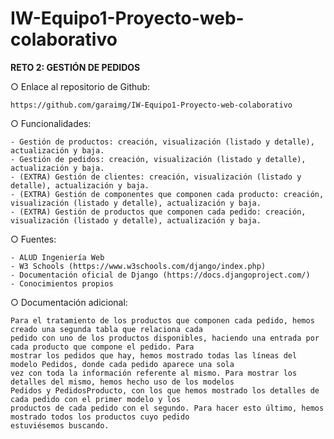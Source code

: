 # IW-Equipo1-Proyecto-web-colaborativo

**RETO 2: GESTIÓN DE PEDIDOS**

○ Enlace al repositorio de Github:

    https://github.com/garaimg/IW-Equipo1-Proyecto-web-colaborativo

○ Funcionalidades:

    - Gestión de productos: creación, visualización (listado y detalle), actualización y baja.
    - Gestión de pedidos: creación, visualización (listado y detalle), actualización y baja.
    - (EXTRA) Gestión de clientes: creación, visualización (listado y detalle), actualización y baja.
    - (EXTRA) Gestión de componentes que componen cada producto: creación, visualización (listado y detalle), actualización y baja.
    - (EXTRA) Gestión de productos que componen cada pedido: creación, visualización (listado y detalle), actualización y baja.

○ Fuentes:

    - ALUD Ingeniería Web
    - W3 Schools (https://www.w3schools.com/django/index.php)
    - Documentación oficial de Django (https://docs.djangoproject.com/)
    - Conocimientos propios

○ Documentación adicional:

    Para el tratamiento de los productos que componen cada pedido, hemos creado una segunda tabla que relaciona cada 
    pedido con uno de los productos disponibles, haciendo una entrada por cada producto que compone el pedido. Para 
    mostrar los pedidos que hay, hemos mostrado todas las líneas del modelo Pedidos, donde cada pedido aparece una sola 
    vez con toda la información referente al mismo. Para mostrar los detalles del mismo, hemos hecho uso de los modelos 
    Pedidos y PedidosProducto, con los que hemos mostrado los detalles de cada pedido con el primer modelo y los
    productos de cada pedido con el segundo. Para hacer esto último, hemos mostrado todos los productos cuyo pedido 
    estuviésemos buscando.